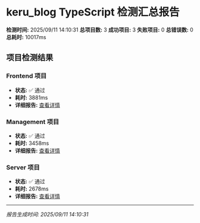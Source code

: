 # keru_blog TypeScript 检测汇总报告

**检测时间:** 2025/09/11 14:10:31
**总项目数:** 3
**成功项目:** 3
**失败项目:** 0
**总错误数:** 0
**总耗时:** 10017ms

## 项目检测结果

### Frontend 项目
- **状态:** ✅ 通过
- **耗时:** 3881ms
- **详细报告:** [查看详情](../frontend/error-summary.md)

### Management 项目
- **状态:** ✅ 通过
- **耗时:** 3458ms
- **详细报告:** [查看详情](../management/error-summary.md)

### Server 项目
- **状态:** ✅ 通过
- **耗时:** 2678ms
- **详细报告:** [查看详情](../server/error-summary.md)

---
*报告生成时间: 2025/09/11 14:10:31*
